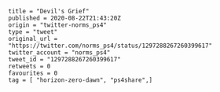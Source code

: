 ```
title = "Devil's Grief"
published = 2020-08-22T21:43:20Z
origin = "twitter-norms_ps4"
type = "tweet"
original_url = "https://twitter.com/norms_ps4/status/1297288267260399617"
twitter_account = "norms_ps4"
tweet_id = "1297288267260399617"
retweets = 0
favourites = 0
tag = [ "horizon-zero-dawn", "ps4share",]
```

<p class='image'><img src='https://mnf.m17s.net/2020/08/22/EgDkzSpWoAIeSc8.jpg' alt=''></p>

